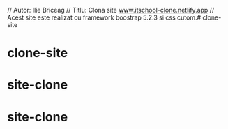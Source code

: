 // Autor: Ilie Briceag
// Titlu: Clona site www.itschool-clone.netlify.app
// Acest site este realizat cu framework boostrap 5.2.3 si css cutom.# clone-site
# clone-site
# site-clone
# site-clone
